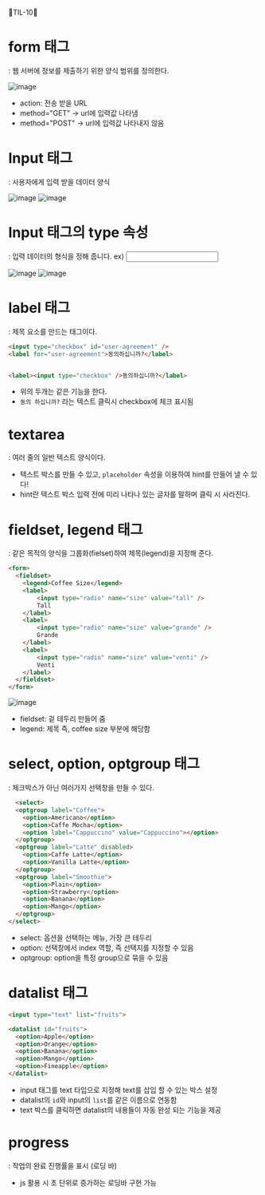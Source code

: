 👻TIL-10👻

# form 태그
: 웹 서버에 정보를 제출하기 위한 양식 범위를 정의한다.

![image](https://user-images.githubusercontent.com/67450413/120430755-75083800-c3b2-11eb-8e58-ad001f3342ee.png)
- action: 전송 받을 URL
- method="GET" -> url에 입력값 나타냄
- method="POST" -> url에 입력값 나타내지 않음


# Input 태그
: 사용자에게 입력 받을 데이터 양식

![image](https://user-images.githubusercontent.com/67450413/120432255-a08c2200-c3b4-11eb-962f-ddcaf20989ea.png)
![image](https://user-images.githubusercontent.com/67450413/120432313-bac60000-c3b4-11eb-9a33-aef16c32b09b.png)


# Input 태그의 type 속성
: 입력 데이터의 형식을 정해 줍니다.
ex) <input type="some thing">

![image](https://user-images.githubusercontent.com/67450413/120432775-58b9ca80-c3b5-11eb-9428-9cf06cf2f7c5.png)
![image](https://user-images.githubusercontent.com/67450413/120432836-6ff8b800-c3b5-11eb-91b7-bd7f9fed1c3a.png)

# label 태그
: 제목 요소를 만드는 태그이다.
```html
<input type="checkbox" id="user-agreement" />
<label for="user-agreement">동의하십니까?</label>


<label><input type="checkbox" />동의하십니까?</label>
```
- 위의 두개는 같은 기능을 한다.
- `동의 하십니까?` 라는 텍스트 클릭시 checkbox에 체크 표시됨

# textarea
: 여러 줄의 일반 텍스트 양식이다.
- 텍스트 박스를 만들 수 있고, `placeholder` 속성을 이용하여 hint를 만들어 낼 수 있다!
- hint란 텍스트 박스 입력 전에 미리 나타나 있는 글자를 말하며 클릭 시 사라진다.

# fieldset, legend 태그
: 같은 목적의 양식을 그룹화(fielset)하여 제목(legend)을 지정해 준다.
```html
<form>
  <fieldset>
    <legend>Coffee Size</legend>
    <label>
        <input type="radio" name="size" value="tall" />
        Tall
    </label>
    <label>
        <input type="radio" name="size" value="grande" />
        Grande
    </label>
    <label>
        <input type="radio" name="size" value="venti" />
        Venti
    </label>
  </fieldset>
</form>
```

![image](https://user-images.githubusercontent.com/67450413/120490769-a523fb00-c3f3-11eb-9448-6d6da4276760.png)
- fieldset: 겉 테두리 만들어 줌
- legend: 제목 즉, coffee size 부분에 해당함

# select, option, optgroup 태그
: 체크박스가 아닌 여러가지 선택창을 만들 수 있다.
```html
  <select>
  <optgroup label="Coffee">
    <option>Americano</option>
    <option>Caffe Mocha</option>
    <option label="Cappuccino" value="Cappuccino"></option>
  </optgroup>
  <optgroup label="Latte" disabled>
    <option>Caffe Latte</option>
    <option>Vanilla Latte</option>
  </optgroup>
  <optgroup label="Smoothie">
    <option>Plain</option>
    <option>Strawberry</option>
    <option>Banana</option>
    <option>Mango</option>
  </optgroup>
</select>
```
- select: 옵션을 선택하는 메뉴, 가장 큰 테두리
- option: 선택창에서 index 역할, 즉 선택지를 지정할 수 있음
- optgroup: option을 특정 group으로 묶을 수 있음

# datalist 태그
```html
<input type="text" list="fruits">

<datalist id="fruits">
  <option>Apple</option>
  <option>Orange</option>
  <option>Banana</option>
  <option>Mango</option>
  <option>Fineapple</option>
</datalist>
```
- input 태그를 text 타입으로 지정해 text를 삽입 할 수 있는 박스 설정
- datalist의 `id`와 input의 `list`를 같은 이름으로 연동함
- text 박스를 클릭하면 datalist의 내용들이 자동 완성 되는 기능을 제공

# progress
: 작업의 완료 진행률을 표시 (로딩 바)
- js 활용 시 초 단위로 증가하는 로딩바 구현 가능
                   
   
